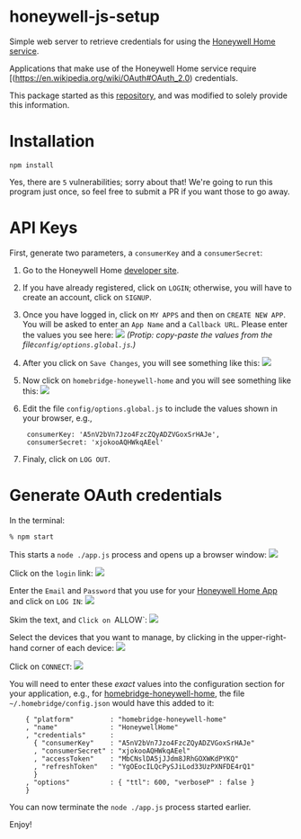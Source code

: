 # honeywell-js-setup
Simple web server to retrieve credentials for using the [Honeywell Home service](https://developer.honeywell.com/).

Applications that make use of the Honeywell Home service require [(https://en.wikipedia.org/wiki/OAuth#OAuth_2.0) credentials.

This package started as this [repository](https://github.com/bgraham11/honeywell-js),
and was modified to solely provide this information.

# Installation

    npm install

Yes, there are `5` vulnerabilities; sorry about that!
We're going to run this program just once,
so feel free to submit a PR if you want those to go away.

# API Keys
First,
generate two parameters, a `consumerKey` and a `consumerSecret`:

1. Go to the Honeywell Home [developer site](https://developer.honeywell.com/).

2. If you have already registered, click on `LOGIN`;
otherwise, you will have to create an account, click on `SIGNUP`.

3. Once you have logged in, click on `MY APPS` and then on `CREATE NEW APP`.
You will be asked to enter an `App Name` and a `Callback URL`.
Please enter the values you see here: <img src='01.png' />
_(Protip: copy-paste the values from the file`config/options.global.js`.)_

4. After you click on `Save Changes`, you will see something like this: <img src='02.png' />

5. Now click on `homebridge-honeywell-home` and you will see something like this: <img src='03.png' />

6. Edit the file `config/options.global.js` to include the values shown in your browser, e.g.,

        consumerKey: 'A5nV2bVn7Jzo4FzcZQyADZVGoxSrHAJe',
        consumerSecret: 'xjokooAQHWkqAEel'

7. Finaly, click on `LOG OUT`.

# Generate OAuth credentials

In the terminal:

    % npm start

This starts a `node ./app.js` process and opens up a browser window: <img src='04.png' />

Click on the `login` link: <img src='05.png' />

Enter the `Email` and `Password` that you use for your
[Honeywell Home App](https://getconnected.honeywellhome.com/en/honeywell-home-app) and click on `LOG IN`: <img src='06.png' />

Skim the text, and `Click on `ALLOW`: <img src='07.png' />

Select the devices that you want to manage, by clicking in the upper-right-hand corner of each device: <img src='08.png' />

Click on `CONNECT`: <img src='09.png' />

You will need to enter these *exact* values into the configuration section for your application,
e.g., for [homebridge-honeywell-home](https://github.com/d0n4v4nb3ck3r/homebridge-honeywellhome),
the file `~/.homebridge/config.json` would have this added to it:

        { "platform"         : "homebridge-honeywell-home"
        , "name"             : "HoneywellHome"
        , "credentials"      :
          { "consumerKey"    : "A5nV2bVn7Jzo4FzcZQyADZVGoxSrHAJe"
          , "consumerSecret" : "xjokooAQHWkqAEel"
          , "accessToken"    : "MbCNslDA5jJJdm8JRhGOXWKdPYKQ"
          , "refreshToken"   : "YgOEocILQcPySJiLod33UzPXNFDE4rQ1"
          }
        , "options"          : { "ttl": 600, "verboseP" : false }
        }

You can now terminate the `node ./app.js` process started earlier.

Enjoy!
